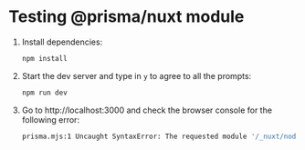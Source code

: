 # Testing @prisma/nuxt module

1. Install dependencies:

    ```bash
    npm install
    ```

2. Start the dev server and type in `y` to agree to all the prompts:

   ```bash
   npm run dev
   ```

3. Go to http://localhost:3000 and check the browser console for the following error:

    ```bash
    prisma.mjs:1 Uncaught SyntaxError: The requested module '/_nuxt/node_modules/@prisma/client/index-browser.js?v=4086a8c0' does not provide an export named 'PrismaClient' (at prisma.mjs:1:10)
    ```